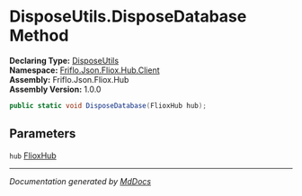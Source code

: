 ﻿<!--  
  <auto-generated>   
    The contents of this file were generated by a tool.  
    Changes to this file may be list if the file is regenerated  
  </auto-generated>   
-->

# DisposeUtils.DisposeDatabase Method

**Declaring Type:** [DisposeUtils](../index.md)  
**Namespace:** [Friflo.Json.Fliox.Hub.Client](../../index.md)  
**Assembly:** Friflo.Json.Fliox.Hub  
**Assembly Version:** 1.0.0

```csharp
public static void DisposeDatabase(FlioxHub hub);
```

## Parameters

`hub`  [FlioxHub](../../../Host/FlioxHub/index.md)

___

*Documentation generated by [MdDocs](https://github.com/ap0llo/mddocs)*
